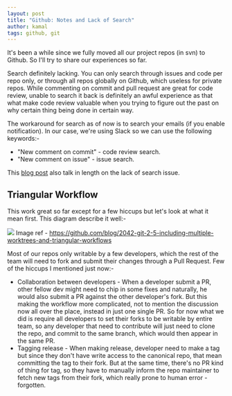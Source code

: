 ```yaml
---
layout: post
title: "Github: Notes and Lack of Search"
author: kamal
tags: github, git
---
```


It's been a while since we fully moved all our project repos (in svn) to Github. So I'll try to share our experiences so far.

Search definitely lacking. You can only search through issues and code per repo only, or through all repos globally on Github, which useless for private repos. While commenting on commit and pull request are great for code review, unable to search it back is definitely an awful experience as that what make code review valuable when you trying to figure out the past on why certain thing being done in certain way.

The workaround for search as of now is to search your emails (if you enable notification). In our case, we're using Slack so we can use the following keywords:-

* "New comment on commit" <keyword> - code review search.
* "New comment on issue" <keyword> - issue search.

This [blog post](http://ariya.ofilabs.com/2012/08/github-and-lack-of-searchability.html) also talk in length on the lack of search issue.

## Triangular Workflow
This work great so far except for a few hiccups but let's look at what it mean first. This diagram describe it well:-

<img src="https://cloud.githubusercontent.com/assets/1319791/8943755/5dcdcae4-354a-11e5-9f82-915914fad4f7.png"></img>
Image ref - https://github.com/blog/2042-git-2-5-including-multiple-worktrees-and-triangular-workflows

Most of our repos only writable by a few developers, which the rest of the team will need to fork and submit their changes through a Pull Request. Few of the hiccups I mentioned just now:-

* Collaboration between developers - When a developer submit a PR, other fellow dev might need to chip in some fixes and naturally, he would also submit a PR against the other developer's fork. But this making the workflow more complicated, not to mention the discussion now all over the place, instead in just one single PR. So for now what we did is require all developers to set their forks to be writable by entire team, so any developer that need to contribute will just need to clone the repo, and commit to the same branch, which would then appear in the same PR.
* Tagging release - When making release, developer need to make a tag but since they don't have write access to the canonical repo, that mean committing the tag to their fork. But at the same time, there's no PR kind of thing for tag, so they have to manually inform the repo maintainer to fetch new tags from their fork, which really prone to human error - forgotten.
